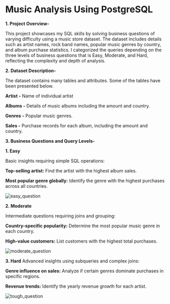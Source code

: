 # Music Analysis Using PostgreSQL

**1. Project Overview-**  

This project showcases my SQL skills by solving business questions of varying difficulty using a music store dataset. The dataset includes details such as artist names, rock band names, popular music genres by country, and album purchase statistics.
I categorized the queries depending on the three levels of business questions that is Easy, Moderate, and Hard, reflecting the complexity and depth of analysis.

**2. Dataset Description-**

The dataset contains many tables and attributes. Some of the tables have been presented below.

**Artist -**  Name of individual artist

**Albums -** Details of music albums including the amount and country.

**Genres -** Popular music genres.

**Sales -** Purchase records for each album, including the amount and country.

**3. Business Questions and Query Levels-**

**1. Easy**

Basic insights requiring simple SQL operations:

**Top-selling artist:** Find the artist with the highest album sales.

**Most popular genre globally:** Identify the genre with the highest purchases across all countries.

![easy_question](https://github.com/user-attachments/assets/424fade5-f5ad-40f5-bfea-f3593c862b00)



**2. Moderate**

Intermediate questions requiring joins and grouping:

**Country-specific popularity:** Determine the most popular music genre in each country.

**High-value customers:** List customers with the highest total purchases.

![moderate_question](https://github.com/user-attachments/assets/4c7c4438-5c99-405a-b941-39d861a728e4)


**3. Hard**
Advanced insights using subqueries and complex joins:

**Genre influence on sales:** Analyze if certain genres dominate purchases in specific regions.

**Revenue trends:** Identify the yearly revenue growth for each artist.

![tough_question](https://github.com/user-attachments/assets/04cf6759-9d4b-4e65-a5a8-5737c518f19d)






